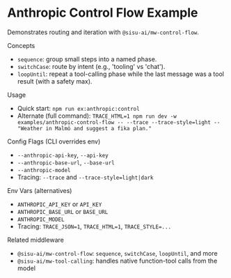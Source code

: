 # Anthropic Control Flow Example

Demonstrates routing and iteration with `@sisu-ai/mw-control-flow`.

Concepts
- `sequence`: group small steps into a named phase.
- `switchCase`: route by intent (e.g., 'tooling' vs 'chat').
- `loopUntil`: repeat a tool-calling phase while the last message was a tool result (with a safety max).

Usage
- Quick start: `npm run ex:anthropic:control`
- Alternate (full command): `TRACE_HTML=1 npm run dev -w examples/anthropic-control-flow -- --trace --trace-style=light -- "Weather in Malmö and suggest a fika plan."`

Config Flags (CLI overrides env)
- `--anthropic-api-key`, `--api-key`
- `--anthropic-base-url`, `--base-url`
- `--anthropic-model`
- Tracing: `--trace` and `--trace-style=light|dark`

Env Vars (alternatives)
- `ANTHROPIC_API_KEY` or `API_KEY`
- `ANTHROPIC_BASE_URL` or `BASE_URL`
- `ANTHROPIC_MODEL`
- Tracing: `TRACE_JSON=1`, `TRACE_HTML=1`, `TRACE_STYLE=...`

Related middleware
- `@sisu-ai/mw-control-flow`: `sequence`, `switchCase`, `loopUntil`, and more
- `@sisu-ai/mw-tool-calling`: handles native function-tool calls from the model
